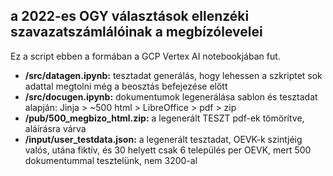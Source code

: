 ## a 2022-es OGY választások ellenzéki szavazatszámlálóinak a megbízólevelei

Ez a script ebben a formában a GCP Vertex AI notebookjában fut.

- **/src/datagen.ipynb:** tesztadat generálás, hogy lehessen a szkriptet sok adattal megtolni még a beosztás befejezése előtt
- **/src/docugen.ipynb:** dokumentumok legenerálása sablon és tesztadat alapján: Jinja > ~500 html > LibreOffice > pdf > zip
- **/pub/500_megbizo_html.zip:** a legenerált TESZT pdf-ek tömörítve, aláírásra várva
- **/input/user_testdata.json:** a legenerált tesztadat, OEVK-k szintjéig valós, utána fiktív, és 30 helyett csak 6 település per OEVK, mert 500 dokumentummal tesztelünk, nem 3200-al
